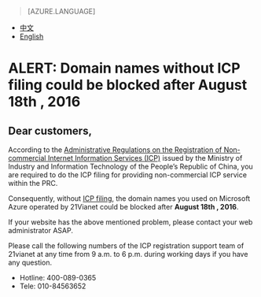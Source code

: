 <properties
	pageTitle=""
    description=""
    services=""
    documentationCenter=""
    authors=""
    manager=""
    editor=""
    tags=""/>

<tags ms.service="announcement" ms.date="08/2016" wacn.date="08/2016" wacn.lang="en"/>

> [AZURE.LANGUAGE]
- [中文](/support/announcement/Domain-names/)
- [English](/support/announcement/Domain-names-en/)


# ALERT: Domain names without ICP filing could be blocked after August 18th , 2016

## Dear customers,

According to the [Administrative Regulations on the Registration of Non-commercial Internet Information Services (ICP)](http://www.miitbeian.gov.cn/state/outPortal/queryMutualityDownloadInfo.action?id=11) issued by the Ministry of Industry and Information Technology of the People’s Republic of China, you are required to do the ICP filing for providing non-commercial ICP service within the PRC.  

Consequently, without [ICP filing](/icp/), the domain names you used on Microsoft Azure operated by 21Vianet could be blocked after **August 18th , 2016**.

If your website has the above mentioned problem, please contact your web administrator ASAP.

Please call the following numbers of the ICP registration support team of 21vianet at any time from 9 a.m. to 6 p.m. during working days if you have any question.

* Hotline: 400-089-0365
* Tele: 010-84563652

